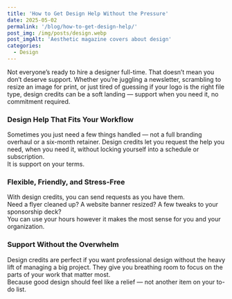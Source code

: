 ```yaml
---
title: 'How to Get Design Help Without the Pressure'
date: 2025-05-02
permalink: '/blog/how-to-get-design-help/'
post_img: /img/posts/design.webp
post_imgAlt: 'Aesthetic magazine covers about design'
categories:
  - Design
---
```


Not everyone’s ready to hire a designer full-time. That doesn’t mean you don’t deserve support. Whether you’re juggling a newsletter, scrambling to resize an image for print, or just tired of guessing if your logo is the right file type, design credits can be a soft landing — support when you need it, no commitment required.

### Design Help That Fits Your Workflow

Sometimes you just need a few things handled — not a full branding overhaul or a six-month retainer. Design credits let you request the help you need, when you need it, without locking yourself into a schedule or subscription.  
It is support on your terms.

### Flexible, Friendly, and Stress-Free

With design credits, you can send requests as you have them.  
Need a flyer cleaned up? A website banner resized? A few tweaks to your sponsorship deck?  
You can use your hours however it makes the most sense for you and your organization.

### Support Without the Overwhelm

Design credits are perfect if you want professional design without the heavy lift of managing a big project. They give you breathing room to focus on the parts of your work that matter most.  
Because good design should feel like a relief — not another item on your to-do list.

